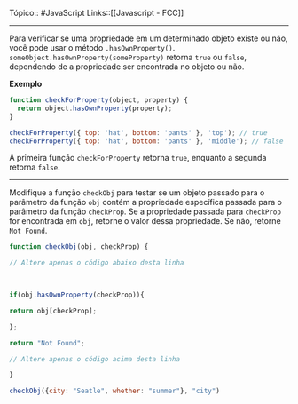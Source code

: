 Tópico:: #JavaScript 
Links::[[Javascript - FCC]]

---

Para verificar se uma propriedade em um determinado objeto existe ou não, você pode usar o método `.hasOwnProperty()`. `someObject.hasOwnProperty(someProperty)` retorna `true` ou `false`, dependendo de a propriedade ser encontrada no objeto ou não.

**Exemplo**

```js
function checkForProperty(object, property) {
  return object.hasOwnProperty(property);
}

checkForProperty({ top: 'hat', bottom: 'pants' }, 'top'); // true
checkForProperty({ top: 'hat', bottom: 'pants' }, 'middle'); // false
```

A primeira função `checkForProperty` retorna `true`, enquanto a segunda retorna `false`.

---

Modifique a função `checkObj` para testar se um objeto passado para o parâmetro da função `obj` contém a propriedade específica passada para o parâmetro da função `checkProp`. Se a propriedade passada para `checkProp` for encontrada em `obj`, retorne o valor dessa propriedade. Se não, retorne `Not Found`.

```js
function checkObj(obj, checkProp) {

// Altere apenas o código abaixo desta linha

  

if(obj.hasOwnProperty(checkProp)){

return obj[checkProp];

};

return "Not Found";

// Altere apenas o código acima desta linha

}

checkObj({city: "Seatle", whether: "summer"}, "city")

```